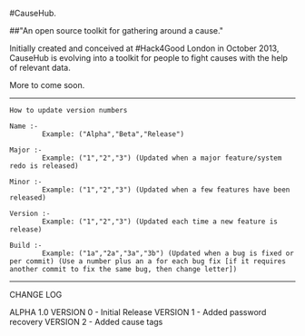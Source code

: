 #CauseHub.

##"An open source toolkit for gathering around a cause." 

Initially created and conceived at #Hack4Good London in October 2013, CauseHub is evolving into a toolkit for people to fight causes with the help of relevant data.

More to come soon.

----------------------------------------------------


	How to update version numbers

	Name :-
			Example: ("Alpha","Beta","Release")
	
	Major :-
			Example: ("1","2","3") (Updated when a major feature/system redo is released)

	Minor :-
			Example: ("1","2","3") (Updated when a few features have been released)

	Version :-
			Example: ("1","2","3") (Updated each time a new feature is release)

	Build :-
			Example: ("1a","2a","3a","3b") (Updated when a bug is fixed or per commit) (Use a number plus an a for each bug fix [if it requires another commit to fix the same bug, then change letter])



----------------------------------------------------

CHANGE LOG

ALPHA 1.0
  VERSION 0
    - Initial Release
  VERSION 1
  	- Added password recovery
  VERSION 2
  	- Added cause tags